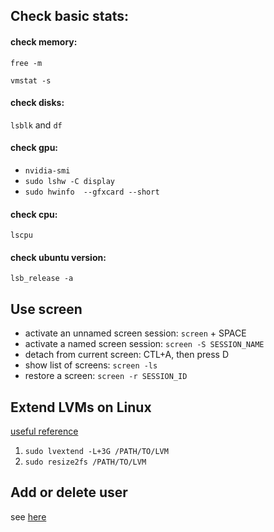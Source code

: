 ## Check basic stats:

#### check memory:
`free -m`

`vmstat -s`

#### check disks:
`lsblk` and `df`


#### check gpu:
* `nvidia-smi`
* `sudo lshw -C display`
* `sudo hwinfo  --gfxcard --short`


#### check cpu:
`lscpu`


#### check ubuntu version:
`lsb_release -a`


## Use screen
* activate an unnamed screen session: `screen` + SPACE
* activate a named screen session: `screen -S SESSION_NAME`
* detach from current screen: CTL+A, then press D
* show list of screens: `screen -ls`
* restore a screen: `screen -r SESSION_ID`


## Extend LVMs on Linux
[useful reference](https://www.howtogeek.com/howto/40702/how-to-manage-and-use-lvm-logical-volume-management-in-ubuntu/)

1. `sudo lvextend -L+3G /PATH/TO/LVM`
2. `sudo resize2fs /PATH/TO/LVM`


## Add or delete user
see [here](https://www.digitalocean.com/community/tutorials/how-to-add-and-delete-users-on-ubuntu-16-04)


